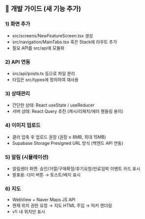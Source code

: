 ## 🧩 개발 가이드 (새 기능 추가)

### 1) 화면 추가
- src/screens/NewFeatureScreen.tsx 생성
- src/navigation/MainTabs.tsx 혹은 Stack에 라우트 추가
- 필요 API를 src/api에 모듈화

### 2) API 연동
- src/api/posts.ts 등으로 파일 분리
- 타입은 src/types에 정의하여 재사용

### 3) 상태관리
- 간단한 상태: React useState / useReducer
- 서버 상태: React Query 추천 (캐시/리페치/에러 핸들링 용이)

### 4) 이미지 업로드
- 클라 압축 후 업로드 권장 (권장 ≤ 8MB, 최대 15MB)
- Supabase Storage Presigned URL 방식 (백엔드 API 연동)

### 5) 알림 (시뮬레이션)
- 알림센터 화면: 승인/거절/구매확정/후기요청/만료임박 이벤트 카드 표시
- 발표용: 더미 버튼 → 토스트/배지 표시

### 6) 지도
- WebView + Naver Maps JS API
- 현재 위치 권한 요청 → 지도 HTML 주입 → 마커 렌더링
- v1: 내 위치만 표시
